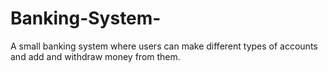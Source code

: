# Banking-System-
A small banking system where users can make different types of accounts and add and withdraw money from them.
